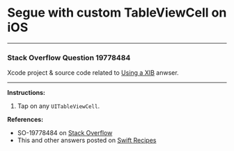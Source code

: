 # Segue with custom TableViewCell on iOS


---

### Stack Overflow Question 19778484
Xcode project & source code related to [Using a XIB](http://stackoverflow.com/questions/19778484/segue-not-working-with-custom-tableviewcell) anwser.

---

**Instructions:**

1. Tap on any `UITableViewCell`.

**References:**

- SO-19778484 on [Stack Overflow](http://stackoverflow.com/questions/19778484/segue-not-working-with-custom-tableviewcell)
- This and other answers posted on [Swift Recipes](http://swiftarchitect.com/recipes/)

